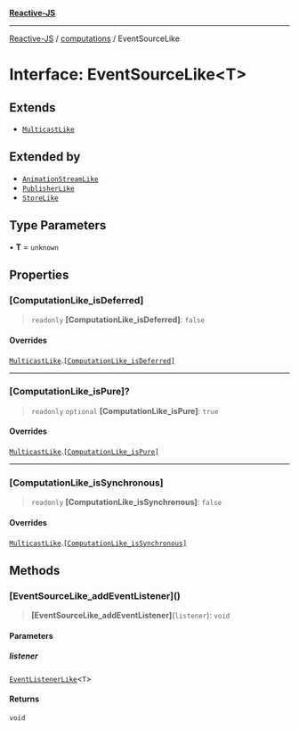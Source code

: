 [**Reactive-JS**](../../README.md)

***

[Reactive-JS](../../README.md) / [computations](../README.md) / EventSourceLike

# Interface: EventSourceLike\<T\>

## Extends

- [`MulticastLike`](MulticastLike.md)

## Extended by

- [`AnimationStreamLike`](../Streamable/interfaces/AnimationStreamLike.md)
- [`PublisherLike`](PublisherLike.md)
- [`StoreLike`](StoreLike.md)

## Type Parameters

• **T** = `unknown`

## Properties

### \[ComputationLike\_isDeferred\]

> `readonly` **\[ComputationLike\_isDeferred\]**: `false`

#### Overrides

[`MulticastLike`](MulticastLike.md).[`[ComputationLike_isDeferred]`](MulticastLike.md#computationlike_isdeferred)

***

### \[ComputationLike\_isPure\]?

> `readonly` `optional` **\[ComputationLike\_isPure\]**: `true`

#### Overrides

[`MulticastLike`](MulticastLike.md).[`[ComputationLike_isPure]`](MulticastLike.md#computationlike_ispure)

***

### \[ComputationLike\_isSynchronous\]

> `readonly` **\[ComputationLike\_isSynchronous\]**: `false`

#### Overrides

[`MulticastLike`](MulticastLike.md).[`[ComputationLike_isSynchronous]`](MulticastLike.md#computationlike_issynchronous)

## Methods

### \[EventSourceLike\_addEventListener\]()

> **\[EventSourceLike\_addEventListener\]**(`listener`): `void`

#### Parameters

##### listener

[`EventListenerLike`](../../utils/interfaces/EventListenerLike.md)\<`T`\>

#### Returns

`void`
